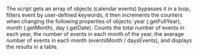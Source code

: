 The script gets an array of objects (calendar events) bypasses it in a loop, filters event by user-defined keywords, it then increments the counters when changing the following properties of objects: year (.getFullYear), month (.getMonth), day (.getDate).
Counts the total number of events in each year, the number of events in each month of the year, the average number of events in each month (eventsMonth / daysEvents), and displays the results in a table.
